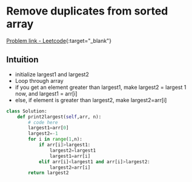 # Remove duplicates from sorted array

[Problem link - Leetcode](https://leetcode.com/problems/remove-duplicates-from-sorted-array/description/){:target="_blank"}


## Intuition

- initialize largest1 and largest2
- Loop through array
- if you get an element greater than largest1, make largest2 = largest 1 now, and largest1 = arr[i]
- else, if element is greater than largest2, make largest2=arr[i]

```py
class Solution:
	def print2largest(self,arr, n):
		# code here
		largest1=arr[0]
	    largest2=-1
	    for i in range(1,n):
            if arr[i]>largest1:
                largest2=largest1
                largest1=arr[i]
            elif arr[i]<largest1 and arr[i]>largest2:
                largest2=arr[i]
	    return largest2
```